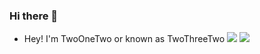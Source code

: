 ### Hi there 👋

<!--
**TwoThreeTwo/TwoThreeTwo** is a ✨ _special_ ✨ repository because its `README.md` (this file) appears on your GitHub profile.

Here are some ideas to get you started:

- 🔭 I’m currently working on ...
- 🌱 I’m currently learning ...
- 👯 I’m looking to collaborate on ...
- 🤔 I’m looking for help with ...
- 💬 Ask me about ...
- 📫 How to reach me: ...
- 😄 Pronouns: ...
- ⚡ Fun fact: ...
-->
- Hey! I'm TwoOneTwo or known as TwoThreeTwo
![](https://github.com/TwoThreeTwo/github-stats/blob/master/generated/overview.svg)
![](https://github.com/TwoThreeTwo/github-stats/blob/master/generated/languages.svg)



